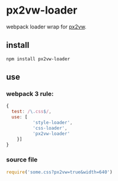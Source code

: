 # px2vw-loader
webpack loader wrap for [px2vw](https://github.com/hezedu/px2vw).
## install
`npm install px2vw-loader`
## use
### webpack 3 rule:
```js
{
  test: /\.css$/,
  use: [  
          'style-loader',
          'css-loader',
          'px2vw-loader'
    }]
}
```
### source file
```js
require('some.css?px2vw=true&width=640')
```
